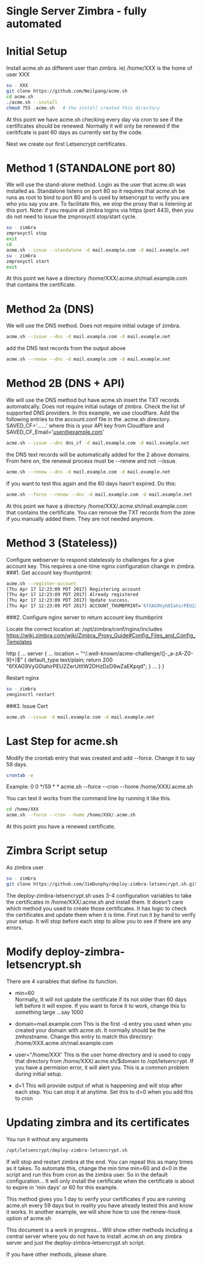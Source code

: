 # Single Server Zimbra - fully automated

# Initial Setup
Install acme.sh as different user than zimbra.
ie) /home/XXX is the home of user XXX

```bash
su - XXX   
git clone https://github.com/Neilpang/acme.sh
cd acme.sh
./acme.sh --install
chmod 755 .acme.sh   # the install created this directory
```
At this point we have acme.sh checking every day via cron to see if the certificates should be renewed. Normally it will only be renewed if the ceritifcate is past 60 days as currently set by the code.

Next we create our first Letsencrypt certificates. 

# Method 1 (STANDALONE port 80)
We will use the stand-alone method. Login as the user that acme.sh was installed as. Standalone listens on port 80 so it requires that acme.sh be runs as root to bind to port 80 and is used by letsencrypt to verify you are who you say you are. To facilitate this, we stop the proxy that is listening at this port. Note: if you require all zimbra logins via https (port 443), then you do not need to issue the zmproxyctl stop/start cycle.

```bash
su - zimbra
zmproxyctl stop
exit
cd
acme.sh --issue --standalone -d mail.example.com -d mail.example.net
su - zimbra
zmproxyctl start
exit
```
At this point we have a directory /home/XXX/.acme.sh/mail.example.com that contains the certificate.

# Method 2a (DNS)
We will use the DNS method.  Does not require initial outage of zimbra.

```bash
acme.sh --issue --dns -d mail.example.com -d mail.example.net
```
add the DNS text records from the output above
```bash
acme.sh --renew --dns -d mail.example.com -d mail.example.net
```
# Method 2B (DNS + API)
We will use the DNS method but have acme.sh insert the TXT records automatically.  Does not require initial outage of zimbra. Check the list of supported DNS providers. In this example, we use cloudflare. Add the following entries to the account.conf file in the .acme.sh directory.  SAVED_CF='......' where this is your API key from Cloudflare and SAVED_CF_Email='user@example.com'  

```bash
acme.sh --issue --dns dns_cf -d mail.example.com -d mail.example.net
```
the DNS text records will be automatically added for the 2 above domains. From here on, the renewal process must be --renew and not --issue. 
```bash
acme.sh --renew --dns -d mail.example.com -d mail.example.net
```
If you want to test this again and the 60 days hasn't expired. Do this:
```bash
acme.sh --force --renew --dns -d mail.example.com -d mail.example.net
```

At this point we have a directory /home/XXX/.acme.sh/mail.example.com that contains the certificate. You can remove the TXT records from the zone if you manually added them. They are not needed anymore.

# Method 3 (Stateless))
Configure webserver to respond statelessly to challenges for a give account key. This requires a one-time nginx configuration change in zimbra.
###1. Get account key thumbprint:
```bash
acme.sh --register-account
[Thu Apr 17 12:23:09 PDT 2017] Registering account
[Thu Apr 17 12:23:09 PDT 2017] Already registered
[Thu Apr 17 12:23:09 PDT 2017] Update success.
[Thu Apr 17 12:23:09 PDT 2017] ACCOUNT_THUMBPRINT='6fXAG9VyG0IahirPEU2ZerUtItW2DHzDzD9wZaEKpqd'
```
###2. Configure nginx server to return account key thumbprint

Locate the correct location at: /opt/zimbra/conf/nginx/includes
https://wiki.zimbra.com/wiki/Zimbra_Proxy_Guide#Config_Files_and_Config_Templates

http {
...
server {
...
  location ~ "^/\.well-known/acme-challenge/([-_a-zA-Z0-9]+)$" {
    default_type text/plain;
    return 200 "6fXAG9VyG0IahirPEU2ZerUtItW2DHzDzD9wZaEKpqd";
  }
...
}
}

Restart nginx
```bash
su - zimbra
zmnginxctl restart
```

###3. Issue Cert
```bash
acme.sh --issue -d mail.example.com -d mail.example.net
```

# Last Step for acme.sh
Modify the crontab entry that was created and add --force. Change it to say 59 days.  
```bash
crontab -e
```
Example: 
 0 0 */59 * * acme.sh --force --cron --home /home/XXX/.acme.sh

You can test it works from the command line by running it like this.

```bash
cd /home/XXX
acme.sh --force --cron --home /home/XXX/.acme.sh
```

At this point you have a renewed certificate.  

# Zimbra Script setup
As zimbra user
```bash
su - zimbra
git clone https://github.com/JimDunphy/deploy-zimbra-letsencrypt.sh.git /tmp/letsencrypt
```

The deploy-zimbra-letsencrypt.sh uses 3-4 configuration variables to take the certificates in /home/XXX/.acme.sh and install them.  It doesn't care which method you used to create those certificates. It has logic to check the certificates and update them when it is time. First run it by hand to verify your setup. It will stop before each step to allow you to see if there are any errors.

# Modify deploy-zimbra-letsencrypt.sh 
There are 4 variables that define its function.

- min=60  
Normally, It will not update the certificate if its not older than 60 days left before it will expire. If you want to force it to work, change this to something large ...say 1000

- domain=mail.example.com
This is the first -d entry you used when you created your domain with acme.sh. It normally should be the zmhostname. Change this entry to match this directory:
/home/XXX.acme.sh/mail.example.com

- user="/home/XXX'
This is the user home directory and is used to copy that directory from /home/XXX/.acme.sh/$domain to /opt/letsencrypt. If you have a permision error, it will alert you. This is a common problem during initial setup.

- d=1
This will provide output of what is happening and will stop after each step. You can stop it at anytime. Set this to d=0 when you add this to cron

# Updating zimbra and its certificates
You run it without any arguments
```bash
/opt/letsencrypt/deploy-zimbra-letsencrypt.sh
```

If will stop and restart zimbra at the end. You can repeat this as many times as it takes. To automate this, change the min time min=60 and d=0 in the script and run this from cron as the zimbra user. So in the default configuration... It will only install the certificate when the certificate is about to expire in 'min days' or 60 for this example.

This method gives you 1 day to verify your certificates if you are running acme.sh every 59 days but in reality you have already tested this and know it works.  In another example, we will show how to use the renew-hook option of acme.sh

This document is a work in progress... Will show other methods including a central server where you do not have to install .acme.sh on any zimbra server and just the deploy-zimbra-letsencrypt.sh script.

If you have other methods, please share.


